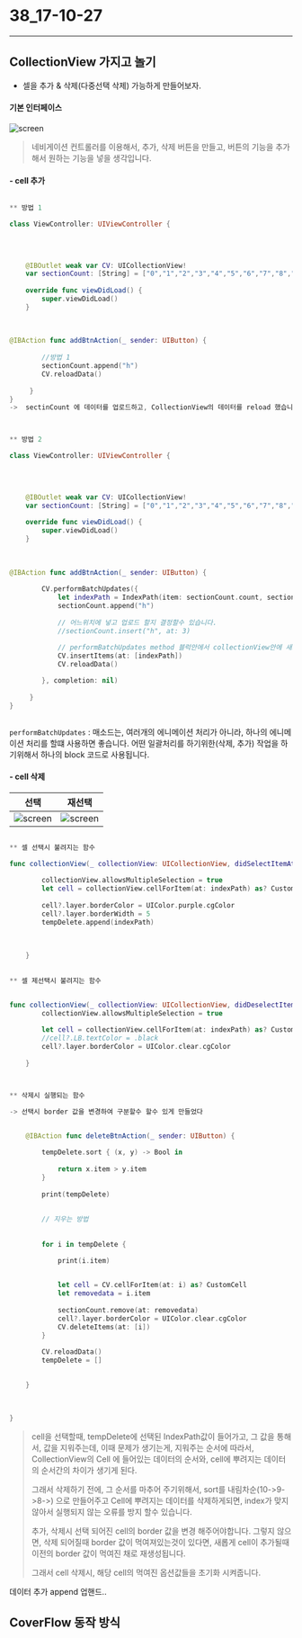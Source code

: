 # 38_17-10-27

---

## CollectionView 가지고 놀기

- 셀을 추가 & 삭제(다중선택 삭제) 가능하게 만들어보자.

#### 기본 인터페이스

<p align="center">

![screen](/study/image/playCollectionView.jpg)

</p>

> 네비게이션 컨트롤러를 이용해서, 추가, 삭제 버튼을 만들고, 버튼의 기능을 추가해서 원하는 기능을 넣을 생각입니다.
> 

#### - cell 추가

```swift

** 방법 1

class ViewController: UIViewController {

    
    
    
    @IBOutlet weak var CV: UICollectionView!
    var sectionCount: [String] = ["0","1","2","3","4","5","6","7","8","9","10","11","12","13","14","15","16"]
    
    override func viewDidLoad() {
        super.viewDidLoad()
    }
    
    
    
@IBAction func addBtnAction(_ sender: UIButton) {
        
        //방법 1
        sectionCount.append("h")
        CV.reloadData()
        
     }
}
->  sectinCount 에 데이터를 업로드하고, CollectionView의 데이터를 reload 했습니다.



** 방법 2 

class ViewController: UIViewController {

    
    
    
    @IBOutlet weak var CV: UICollectionView!
    var sectionCount: [String] = ["0","1","2","3","4","5","6","7","8","9","10","11","12","13","14","15","16"]
    
    override func viewDidLoad() {
        super.viewDidLoad()
    }
    
    
    
@IBAction func addBtnAction(_ sender: UIButton) {
        
        CV.performBatchUpdates({
            let indexPath = IndexPath(item: sectionCount.count, section: 0)
            sectionCount.append("h")
            
            // 어느위치에 넣고 업로드 할지 결정할수 있습니다.
            //sectionCount.insert("h", at: 3)
            
            // performBatchUpdates method 블럭안에서 collectionView안에 새로운 값을 넣어주는 작업을 하는것임..
            CV.insertItems(at: [indexPath])
            CV.reloadData()

        }, completion: nil)
        
     }
}



```

`performBatchUpdates` : 매소드는, 여러개의 에니메이션 처리가 아니라, 하나의 에니메이션 처리를 할떄 사용하면 좋습니다. 어떤 일괄처리를 하기위한(삭제, 추가) 작업을 하기위해서 하나의 block 코드로 사용됩니다. 


#### - cell 삭제 

| 선택 | 재선택 |
| :---: | :---: |
|![screen](/study/image/playCollectionView-1.jpg) |![screen](/study/image/playCollectionView-2.jpg) | 


```swift

** 셀 선택시 불려지는 함수

func collectionView(_ collectionView: UICollectionView, didSelectItemAt indexPath: IndexPath) {
        
        collectionView.allowsMultipleSelection = true
        let cell = collectionView.cellForItem(at: indexPath) as? CustomCell
        
        cell?.layer.borderColor = UIColor.purple.cgColor
        cell?.layer.borderWidth = 5
        tempDelete.append(indexPath)
        
        
        
    }
    
        
** 셀 제선택시 불려지는 함수


func collectionView(_ collectionView: UICollectionView, didDeselectItemAt indexPath: IndexPath) {
        collectionView.allowsMultipleSelection = true
        
        let cell = collectionView.cellForItem(at: indexPath) as? CustomCell
        //cell?.LB.textColor = .black
        cell?.layer.borderColor = UIColor.clear.cgColor
    
    }



** 삭제시 실행되는 함수
    
-> 선택시 border 값을 변경하여 구분할수 할수 있게 만들었다


    @IBAction func deleteBtnAction(_ sender: UIButton) {

        tempDelete.sort { (x, y) -> Bool in
            
            return x.item > y.item
        }
        
        print(tempDelete)
        
        
        // 지우는 방법
        
        
        for i in tempDelete {

            print(i.item)

            
            let cell = CV.cellForItem(at: i) as? CustomCell
            let removedata = i.item
            
            sectionCount.remove(at: removedata)
            cell?.layer.borderColor = UIColor.clear.cgColor
            CV.deleteItems(at: [i])
        }
        
        CV.reloadData()
        tempDelete = []

       
    }
    
    

}

```

> cell을 선택할때, tempDelete에 선택된 IndexPath값이 들어가고, 그 값을 통해서, 값을 지워주는데, 이때 문제가 생기는게, 지워주는 순서에 따라서, CollectionView의 Cell 에 들어있는 데이터의 순서와, cell에 뿌려지는 데이터의 순서간의 차이가 생기게 된다.
> 
> 그래서 삭제하기 전에, 그 순서를 마추어 주기위해서, sort를 내림차순(10->9->8->) 으로 만들어주고 Cell에 뿌려지는 데이터를 삭제하게되면, index가 맞지않아서 실행되지 않는 오류를 방지 할수 있습니다.
> 
> 추가, 삭제시 선택 되어진 cell의 border 값을 변경 해주어야합니다. 그렇지 않으면, 삭제 되어질때 border 값이 먹여져있는것이 있다면, 새롭게 cell이 추가될때 이전의 border 값이 먹여진 채로 재생성됩니다. 
> 
> 그래서 cell 삭제시, 해당 cell의 먹여진 옵션값들을 초기화 시켜줍니다.









데이터 추가 append 
업핸드..


## CoverFlow 동작 방식

